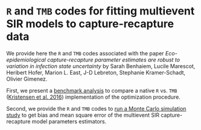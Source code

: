 # `R` and `TMB` codes for fitting multievent SIR models to capture-recapture data

We provide here the `R` and `TMB` codes associated with the paper *Eco-epidemiological capture-recapture parameter estimates are robust to variation in infection state uncertainty* by Sarah Benhaiem, Lucile Marescot, Heribert Hofer, Marion L. East, J-D Lebreton, Stephanie Kramer-Schadt, Olivier Gimenez.

First, we present a [benchmark analysis](https://github.com/oliviergimenez/sir_multievent/blob/master/benchmarking_MECMR.md) to compare a native `R` vs. `TMB` ([Kristensen et al. 2016](https://www.jstatsoft.org/article/view/v070i05)) implementation of the optimization procedure.

Second, we provide the `R` and `TMB` codes to [run a Monte Carlo simulation study](https://github.com/oliviergimenez/sir_multievent/blob/master/biasandmse_MECMR.md) to get bias and mean square error of the multievent SIR capture-recapture model parameters estimators.
